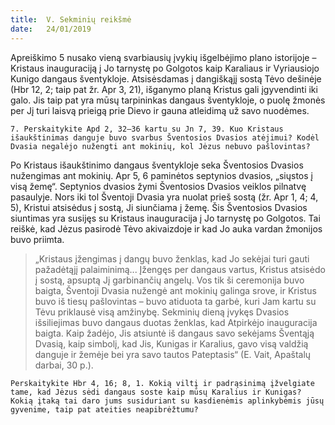 ```yaml
---
title:  V. Sekminių reikšmė
date:   24/01/2019
---
```


Apreiškimo 5 nusako vieną svarbiausių įvykių išgelbėjimo plano istorijoje – Kristaus inauguraciją į Jo tarnystę po Golgotos kaip Karaliaus ir Vyriausiojo Kunigo dangaus šventykloje. Atsisėsdamas į dangiškąjį sostą Tėvo dešinėje (Hbr 12, 2; taip pat žr. Apr 3, 21), išganymo planą Kristus gali įgyvendinti iki galo. Jis taip pat yra mūsų tarpininkas dangaus šventykloje, o puolę žmonės per Jį turi laisvą prieigą prie Dievo ir gauna atleidimą už savo nuodėmes.

`7. Perskaitykite Apd 2, 32–36 kartu su Jn 7, 39. Kuo Kristaus išaukštinimas danguje buvo svarbus Šventosios Dvasios atėjimui? Kodėl Dvasia negalėjo nužengti ant mokinių, kol Jėzus nebuvo pašlovintas?`

Po Kristaus išaukštinimo dangaus šventykloje seka Šventosios Dvasios nužengimas ant mokinių. Apr 5, 6 paminėtos septynios dvasios, „siųstos į visą žemę“. Septynios dvasios žymi Šventosios Dvasios veiklos pilnatvę pasaulyje. Nors iki tol Šventoji Dvasia yra nuolat prieš sostą (žr. Apr 1, 4; 4, 5), Kristui atsisėdus į sostą, Ji siunčiama į žemę. Šis Šventosios Dvasios siuntimas yra susijęs su Kristaus inauguracija į Jo tarnystę po Golgotos. Tai reiškė, kad Jėzus pasirodė Tėvo akivaizdoje ir kad Jo auka vardan žmonijos buvo priimta.

> <p></p>
> „Kristaus įžengimas į dangų buvo ženklas, kad Jo sekėjai turi gauti pažadėtąjį palaiminimą... Įžengęs per dangaus vartus, Kristus atsisėdo į sostą, apsuptą Jį garbinančių angelų. Vos tik ši ceremonija buvo baigta, Šventoji Dvasia nužengė ant mokinių galinga srove, ir Kristus buvo iš tiesų pašlovintas – buvo atiduota ta garbė, kuri Jam kartu su Tėvu priklausė visą amžinybę. Sekminių dieną įvykęs Dvasios išsiliejimas buvo dangaus duotas ženklas, kad Atpirkėjo inauguracija baigta. Kaip žadėjo, Jis atsiuntė iš dangaus savo sekėjams Šventąją Dvasią, kaip simbolį, kad Jis, Kunigas ir Karalius, gavo visą valdžią danguje ir žemėje bei yra savo tautos Pateptasis“ (E. Vait, Apaštalų darbai, 30 p.).

`Perskaitykite Hbr 4, 16; 8, 1. Kokią viltį ir padrąsinimą įžvelgiate tame, kad Jėzus sėdi dangaus soste kaip mūsų Karalius ir Kunigas? Kokią įtaką tai daro jums susiduriant su kasdienėmis aplinkybėmis jūsų gyvenime, taip pat ateities neapibrėžtumu?`